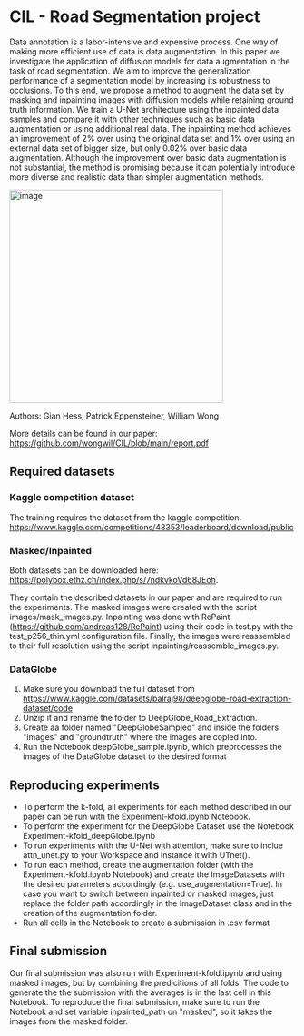 # CIL - Road Segmentation project

Data annotation is a labor-intensive and expensive process. One way of making more efficient use of data is data augmentation. In this paper we investigate the application of diffusion models for data augmentation in the task of road segmentation. We aim to improve the generalization performance of a segmentation model by increasing its robustness to occlusions. To this end, we propose a method to augment the data set by masking and inpainting images with diffusion models while retaining ground truth information. We train a U-Net architecture using the inpainted data samples and compare it with other techniques such as basic data augmentation or using additional real data. The inpainting method achieves an improvement of 2\% over using the original data set and 1\% over using an external data set of bigger size, but only 0.02\% over basic data augmentation.
Although the improvement over basic data augmentation is not substantial, the method is promising because it can potentially introduce more diverse and realistic data than simpler augmentation methods.

<img width="376" alt="image" src="https://github.com/wongwil/CIL/assets/11984597/524080d0-1a1b-4932-ace2-ba3b42282cf4">



Authors: Gian Hess, Patrick Eppensteiner, William Wong

More details can be found in our paper: https://github.com/wongwil/CIL/blob/main/report.pdf

## Required datasets
### Kaggle competition dataset
The training requires the dataset from the kaggle competition. https://www.kaggle.com/competitions/48353/leaderboard/download/public

### Masked/Inpainted
Both datasets can be downloaded here: https://polybox.ethz.ch/index.php/s/7ndkvkoVd68JEoh.

They contain the described datasets in our paper and are required to run the experiments. The masked images were created with the script images/mask_images.py. Inpainting was done with RePaint (https://github.com/andreas128/RePaint) using their code in test.py with the test_p256_thin.yml configuration file. Finally, the images were reassembled to their full resolution using the script inpainting/reassemble_images.py.

### DataGlobe
1. Make sure you download the full dataset from https://www.kaggle.com/datasets/balraj98/deepglobe-road-extraction-dataset/code
2. Unzip it and rename the folder to DeepGlobe_Road_Extraction. 
3. Create aa folder named "DeepGlobeSampled" and inside the folders "images" and "groundtruth" where the images are copied into.
4. Run the Notebook deepGlobe_sample.ipynb, which preprocesses the images of the DataGlobe dataset to the desired format

## Reproducing experiments
- To perform the k-fold, all experiments for each method described in our paper can be run with the Experiment-kfold.ipynb Notebook.
- To perform the experiment for the DeepGlobe Dataset use the Notebook Experiment-kfold_deepGlobe.ipynb
- To run experiments with the U-Net with attention, make sure to inclue attn_unet.py to your Workspace and instance it with UTnet().
- To run each method, create the augmentation folder (with the Experiment-kfold.ipynb Notebook) and create the ImageDatasets with the
desired parameters accordingly (e.g. use_augmentation=True). In case you want to switch between inpainted or masked images, just replace
the folder path accordingly in the ImageDataset class and in the creation of the augmentation folder.
- Run all cells in the Notebook to create a submission in .csv format

## Final submission
Our final submission was also run with Experiment-kfold.ipynb and using masked images, but by combining the predicitions of all folds. The code to generate the the submission with the averages is in the last cell in this Notebook. To reproduce the final submission, make sure to run the Notebook and set variable inpainted_path on "masked", so it takes the images from the masked folder.
